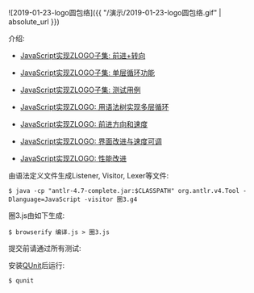 ![2019-01-23-logo圆包络]({{ "/演示/2019-01-23-logo圆包络.gif" | absolute_url }})

介绍:

- [JavaScript实现ZLOGO子集: 前进+转向](https://zhuanlan.zhihu.com/p/31748014)

- [JavaScript实现ZLOGO子集: 单层循环功能](https://zhuanlan.zhihu.com/p/31785790)

- [JavaScript实现ZLOGO子集: 测试用例](https://zhuanlan.zhihu.com/p/31870155)

- [JavaScript实现ZLOGO: 用语法树实现多层循环](https://zhuanlan.zhihu.com/p/32571516)

- [JavaScript实现ZLOGO: 前进方向和速度](https://zhuanlan.zhihu.com/p/52434775)

- [JavaScript实现ZLOGO: 界面改进与速度可调](https://zhuanlan.zhihu.com/p/55359648)

- [JavaScript实现ZLOGO: 性能改进](https://zhuanlan.zhihu.com/p/55626846)

由语法定义文件生成Listener, Visitor, Lexer等文件:
```
$ java -cp "antlr-4.7-complete.jar:$CLASSPATH" org.antlr.v4.Tool -Dlanguage=JavaScript -visitor 圈3.g4
```

圈3.js由如下生成:
```
$ browserify 编译.js > 圈3.js
```
提交前请通过所有测试:

安装[QUnit](http://qunitjs.com/)后运行:
```
$ qunit
```

